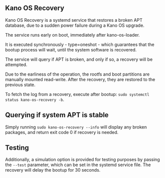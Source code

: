 ## Kano OS Recovery

Kano OS Recovery is a systemd service that restores a broken APT database,
due to a sudden power failure during a Kano OS upgrade.

The service runs early on boot, immediately after kano-os-loader.

It is executed synchronously - type=oneshot - which guarantees that the bootup process will wait,
until the system software is recovered.

The service will query if APT is broken, and only if so, a recovery will be attempted.

Due to the earliness of the operation, the rootfs and boot partitions are manually mounted read-write.
After the recovery, they are restored to the previous state.

To fetch the log from a recovery, execute after bootup: `sudo systemctl status kano-os-recovery -b`.

## Querying if system APT is stable

Simply running `sudo kano-os-recovery --info` will display any broken packages, and return exit code 0 if recovery is needed.

## Testing

Additionally, a simulation option is provided for testing purposes by passing the `--test` parameter,
which can be set in the systemd service file. The recovery will delay the bootup for 30 seconds.
